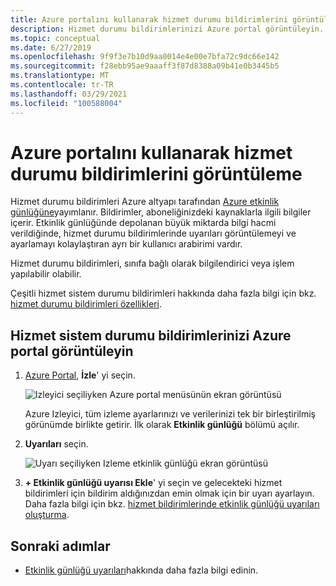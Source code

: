```yaml
---
title: Azure portalını kullanarak hizmet durumu bildirimlerini görüntüleme
description: Hizmet durumu bildirimlerinizi Azure portal görüntüleyin. Hizmet durumu bildirimleri Azure altyapı tarafından Azure etkinlik günlüğüne yayımlanır.
ms.topic: conceptual
ms.date: 6/27/2019
ms.openlocfilehash: 9f9f3e7b10d9aa0014e4e00e7bfa72c9dc66e142
ms.sourcegitcommit: f28ebb95ae9aaaff3f87d8388a09b41e0b3445b5
ms.translationtype: MT
ms.contentlocale: tr-TR
ms.lasthandoff: 03/29/2021
ms.locfileid: "100588004"
---
```

# <a name="view-service-health-notifications-by-using-the-azure-portal"></a>Azure portalını kullanarak hizmet durumu bildirimlerini görüntüleme

Hizmet durumu bildirimleri Azure altyapı tarafından [Azure etkinlik günlüğüne](../azure-monitor/essentials/platform-logs-overview.md)yayımlanır.  Bildirimler, aboneliğinizdeki kaynaklarla ilgili bilgiler içerir. Etkinlik günlüğünde depolanan büyük miktarda bilgi hacmi verildiğinde, hizmet durumu bildirimlerinde uyarıları görüntülemeyi ve ayarlamayı kolaylaştıran ayrı bir kullanıcı arabirimi vardır. 

Hizmet durumu bildirimleri, sınıfa bağlı olarak bilgilendirici veya işlem yapılabilir olabilir.

Çeşitli hizmet sistem durumu bildirimleri hakkında daha fazla bilgi için bkz. [hizmet durumu bildirimleri özellikleri](service-health-notifications-properties.md).

## <a name="view-your-service-health-notifications-in-the-azure-portal"></a>Hizmet sistem durumu bildirimlerinizi Azure portal görüntüleyin

1. [Azure Portal](https://portal.azure.com), **İzle**' yi seçin.

    ![Izleyici seçiliyken Azure portal menüsünün ekran görüntüsü](./media/service-notifications/home-monitor.png)

    Azure Izleyici, tüm izleme ayarlarınızı ve verilerinizi tek bir birleştirilmiş görünümde birlikte getirir. İlk olarak **Etkinlik günlüğü** bölümü açılır.

1. **Uyarıları** seçin.

    ![Uyarı seçiliyken Izleme etkinlik günlüğü ekran görüntüsü](./media/service-notifications/service-health-summary.png)

1. **+ Etkinlik günlüğü uyarısı Ekle**' yi seçin ve gelecekteki hizmet bildirimleri için bildirim aldığınızdan emin olmak için bir uyarı ayarlayın. Daha fazla bilgi için bkz. [hizmet bildirimlerinde etkinlik günlüğü uyarıları oluşturma](./alerts-activity-log-service-notifications-portal.md).

## <a name="next-steps"></a>Sonraki adımlar

* [Etkinlik günlüğü uyarıları](../azure-monitor/alerts/activity-log-alerts.md)hakkında daha fazla bilgi edinin.
